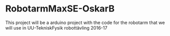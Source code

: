 # RobotarmMaxSE-OskarB
This project will be a arduino project with the code for the robotarm that we will use in UU-TekniskFysik robottävling 2016-17
